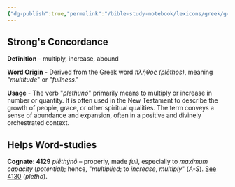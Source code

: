 ```yaml
---
{"dg-publish":true,"permalink":"/bible-study-notebook/lexicons/greek/g4129-plethuno/","tags":["Greek/G4129-pléthunó"],"created":"2025-06-02T23:52:02.584-04:00","updated":"2025-06-04T01:40:35.410-04:00"}
---
```



## Strong's Concordance

**Definition** - multiply, increase, abound

**Word Origin** - Derived from the Greek word *πλῆθος (plēthos)*, meaning "*multitude*" or "*fullness*."

**Usage** - The verb "*pléthunó*" primarily means to multiply or increase in number or quantity. It is often used in the New Testament to describe the growth of people, grace, or other spiritual qualities. The term conveys a sense of abundance and expansion, often in a positive and divinely orchestrated context.

## Helps Word-studies

**Cognate: 4129** *plēthýnō* – properly, made *full*, especially to *maximum capacity* (*potential*); hence, "*multiplied*; to *increase*, *multiply*" (*A-S*). [See 4130](https://biblehub.com/greek/4130.htm) (*plēthō*).
